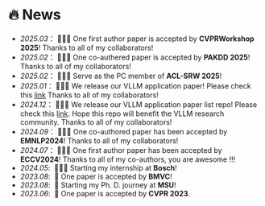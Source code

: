 # 🔥 News 
- *2025.03*：&nbsp;🎉🎉🎉 One first author paper is accepted by **CVPRWorkshop 2025**! Thanks to all of my collaborators!
- *2025.02*：&nbsp;🎉🎉🎉 One co-authered paper is accepted by **PAKDD 2025**! Thanks to all of my collaborators!
- *2025.02*：&nbsp;🎉🎉🎉 Serve as the PC member of **ACL-SRW 2025**! 
- *2025.01*：&nbsp;🎉🎉🎉 We release our VLLM application paper! Please check this [link](https://arxiv.org/pdf/2501.02765) Thanks to all of my collaborators! 
- *2024.12*：&nbsp;🎉🎉🎉 We release our VLLM application paper list repo! Please check this [link](https://github.com/JackYFL/awesome-VLLMs). Hope this repo will benefit the VLLM research community. Thanks to all of my collaborators! 
- *2024.09*：&nbsp;🎉🎉🎉 One co-authored paper has been accepted by **EMNLP2024**! Thanks to all of my collaborators!
- *2024.07*：&nbsp;🎉🎉🎉 One first author paper has been accepted by **ECCV2024**! Thanks to all of my co-authors, you are awesome !!!
- *2024.05*: &nbsp;🎉🎉🎉 Starting my internship at **Bosch**!
- *2023.08*: &nbsp;🎉 One paper is accepted by **BMVC**! 
- *2023.08*: &nbsp;🎉 Starting my Ph. D. journey at **MSU**! 
- *2023.06*: &nbsp;🎉 One paper is accepted by **CVPR 2023**. 
